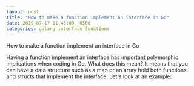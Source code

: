 ```yaml
---
layout: post
title: "How to make a function implement an interface in Go"
date: 2019-07-17 11:46:09 -0500
categories: golang interface functions
---
```


How to make a function implement an interface in Go

Having a function implement an interface has important polymorphic implications when coding in Go. What does this mean? It means that you can have a data structure such as a map or an array hold both functions and structs that implement the interface. Let's look at an example:
